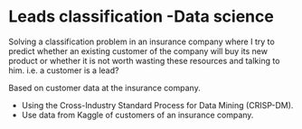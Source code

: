 # Leads classification -Data science

Solving a classification problem in an insurance company where I try to predict whether an existing customer of the company will buy its new product or whether it is not worth wasting these resources and talking to him. i.e. a customer is a lead? 

Based on customer data at the insurance company.
* Using the Cross-Industry Standard Process for Data Mining (CRISP-DM).
* Use data from Kaggle of customers of an insurance company.

